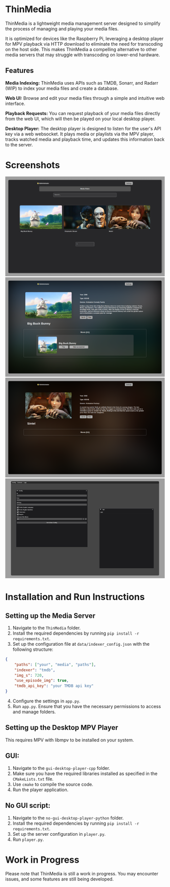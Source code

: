 # ThinMedia
ThinMedia is a lightweight media management server designed to simplify the process of managing and playing your media files.

It is optimized for devices like the Raspberry Pi, leveraging a desktop player for MPV playback via HTTP download to eliminate the need for transcoding on the host side. This makes ThinMedia a compelling alternative to other media servers that may struggle with transcoding on lower-end hardware.

## Features
**Media Indexing:** ThinMedia uses APIs such as TMDB, Sonarr, and Radarr (WIP) to index your media files and create a database.

**Web UI:** Browse and edit your media files through a simple and intuitive web interface.

**Playback Requests:** You can request playback of your media files directly from the web UI, which will then be played on your local desktop player.

**Desktop Player:** The desktop player is designed to listen for the user's API key via a web websocket. It plays media or playlists via the MPV player, tracks watched media and playback time, and updates this information back to the server.

# Screenshots
![Home 1](Screenshots/1.png)
![Media 1](Screenshots/2.png)
![Media 2](Screenshots/3.png)
![Desktop Player](Screenshots/4.png)

# Installation and Run Instructions

## Setting up the Media Server
1. Navigate to the `ThinMedia` folder.
2. Install the required dependencies by running `pip install -r requirements.txt`.
3. Set up the configuration file at `data/indexer_config.json` with the following structure:

```json
{
    "paths": ["your", "media", "paths"],
    "indexer": "tmdb",
    "img_s": 720,
    "use_episode_img": true,
    "tmdb_api_key": "your TMDB api key"
}
```

4. Configure the settings in `app.py`.
5. Run `app.py`. Ensure that you have the necessary permissions to access and manage folders.

## Setting up the Desktop MPV Player

This requires MPV with libmpv to be installed on your system.

## GUI:
1. Navigate to the `gui-desktop-player-cpp` folder.
2. Make sure you have the required libraries installed as specified in the `CMakeLists.txt` file.
3. Use `cmake` to compile the source code. 
4. Run the player application.

## No GUI script:
1. Navigate to the `no-gui-desktop-player-python` folder.
2. Install the required dependencies by running `pip install -r requirements.txt`.
3. Set up the server configuration in `player.py`.
4. Run `player.py`.

# Work in Progress
Please note that ThinMedia is still a work in progress. You may encounter issues, and some features are still being developed.
